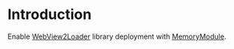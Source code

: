 # Introduction

Enable [WebView2Loader](https://www.nuget.org/packages/Microsoft.Web.WebView2) library deployment with [MemoryModule](https://github.com/eStreamSoftware/Delphi_MemoryModule).
